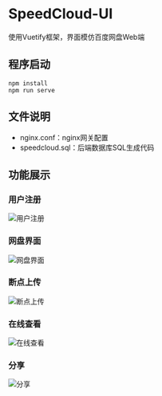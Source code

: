 # SpeedCloud-UI

使用Vuetify框架，界面模仿百度网盘Web端

## 程序启动
```
npm install
npm run serve
```
## 文件说明
* nginx.conf：nginx网关配置
* speedcloud.sql：后端数据库SQL生成代码

## 功能展示
### 用户注册
![用户注册](https://github.com/hewidow/SpeedCloud-UI/assets/23414174/585a959d-d9e4-4f2e-a19f-39d3edfd86b2 "用户注册")
### 网盘界面
![网盘界面](https://github.com/hewidow/SpeedCloud-UI/assets/23414174/f5cbef64-2fc9-4fbe-b98c-b5d8353a5582 "网盘界面")
### 断点上传
![断点上传](https://github.com/hewidow/SpeedCloud-UI/assets/23414174/e433a6b0-e16e-4170-aa6a-15f49857750a "断点上传")
### 在线查看
![在线查看](https://github.com/hewidow/SpeedCloud-UI/assets/23414174/007199a5-2090-4f38-8998-e2c2ee8fb526 "在线查看")
### 分享
![分享](https://github.com/hewidow/SpeedCloud-UI/assets/23414174/c8ff6497-39cd-4659-8742-76b5100783db "分享")
